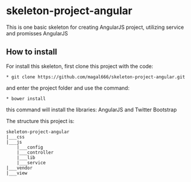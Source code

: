 # skeleton-project-angular
This is one basic skeleton for creating AngularJS project, utilizing service and promisses AngularJS

## How to install

For install this skeleton, first clone this project with the code:

    * git clone https://github.com/magal666/skeleton-project-angular.git

and enter the project folder and use the command:

    * bower install

this command will install the libraries: AngularJS and Twitter Bootstrap

The structure this project is:

    skeleton-project-angular
    |___css
    |___js
        |___config
        |___controller
        |___lib
        |___service
    |___vendor
    |___view